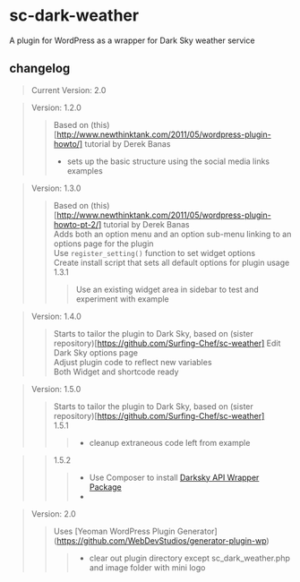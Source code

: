 # sc-dark-weather #
A plugin for WordPress as a wrapper for Dark Sky weather service  
## changelog ##
> Current Version: 2.0

> Version: 1.2.0  
> > Based on (this)[http://www.newthinktank.com/2011/05/wordpress-plugin-howto/] tutorial by Derek Banas  
> > - sets up the basic structure using the social media links examples  

> Version: 1.3.0  
> > Based on (this)[http://www.newthinktank.com/2011/05/wordpress-plugin-howto-pt-2/] tutorial by Derek Banas  
> > Adds both an option menu and an option sub-menu linking to an options page for the plugin  
> > Use `register_setting()` function to set widget options   
> > Create install script that sets all default options for plugin usage
> > 1.3.1
> > > Use an existing widget area in sidebar to test and experiment with example
> > >   

> Version: 1.4.0  
> > Starts to tailor the plugin to Dark Sky, based on (sister repository)[https://github.com/Surfing-Chef/sc-weather]
> > Edit Dark Sky options page  
> > Adjust plugin code to reflect new variables  
> > Both Widget and shortcode ready  

> Version: 1.5.0  
> > Starts to tailor the plugin to Dark Sky, based on (sister repository)[https://github.com/Surfing-Chef/sc-weather]   
> > 1.5.1  
> > > - cleanup extraneous code left from example  

> > 1.5.2  
> > > - Use Composer to install [Darksky API Wrapper Package](https://packagist.org/packages/guhelski/forecast-php)
> > > -  

> Version: 2.0
> > Uses [Yeoman WordPress Plugin Generator] (https://github.com/WebDevStudios/generator-plugin-wp)  
> > > - clear out plugin directory except sc_dark_weather.php and image folder with mini logo
